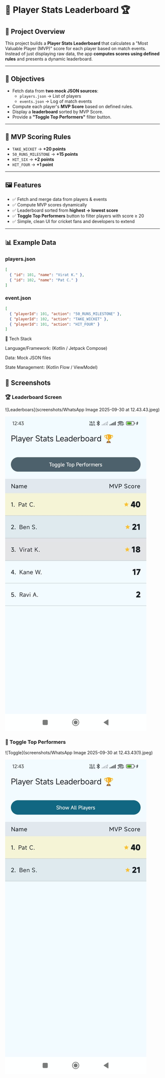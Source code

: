 # 🏏 Player Stats Leaderboard 🏆

## 📌 Project Overview
This project builds a **Player Stats Leaderboard** that calculates a "Most Valuable Player (MVP)" score for each player based on match events.  
Instead of just displaying raw data, the app **computes scores using defined rules** and presents a dynamic leaderboard.  

---

## 🎯 Objectives
- Fetch data from **two mock JSON sources**:
  - `players.json` → List of players
  - `events.json` → Log of match events
- Compute each player's **MVP Score** based on defined rules.
- Display a **leaderboard** sorted by MVP Score.
- Provide a **"Toggle Top Performers"** filter button.

---

## 🧮 MVP Scoring Rules
- `TAKE_WICKET` → **+20 points**  
- `50_RUNS_MILESTONE` → **+15 points**  
- `HIT_SIX` → **+2 points**  
- `HIT_FOUR` → **+1 point**

---

## 🖼️ Features
- ✅ Fetch and merge data from players & events  
- ✅ Compute MVP scores dynamically  
- ✅ Leaderboard sorted from **highest → lowest score**  
- ✅ **Toggle Top Performers** button to filter players with score ≥ 20  
- ✅ Simple, clean UI for cricket fans and developers to extend  

---

## 📊 Example Data

### players.json
```json
[
  { "id": 101, "name": "Virat K." },
  { "id": 102, "name": "Pat C." }
]
```

### event.json
```json
[
  { "playerId": 101, "action": "50_RUNS_MILESTONE" },
  { "playerId": 102, "action": "TAKE_WICKET" },
  { "playerId": 101, "action": "HIT_FOUR" }
]
```

🚀 Tech Stack

Language/Framework: (Kotlin / Jetpack Compose)

Data: Mock JSON files

State Management: (Kotlin Flow / ViewModel)

## 📸 Screenshots

### 🏆 Leaderboard Screen
![Leaderboars](screenshots/WhatsApp Image 2025-09-30 at 12.43.43.jpeg)

![image alt](https://github.com/Nav563/Sports_Dunia/blob/21abbc0f23a4c57c2638e56866c58a3d72ab7f22/WhatsApp%20Image%202025-09-30%20at%2012.43.43.jpeg)

### 🎯 Toggle Top Performers
![Toggle](screenshots/WhatsApp Image 2025-09-30 at 12.43.43(1).jpeg)

![Sports_Dunia](https://github.com/Nav563/Sports_Dunia/blob/51c24443634e2a110bdc02f4a56d26e3775eb912/WhatsApp%20Image%202025-09-30%20at%2012.43.43%20(1).jpeg)
